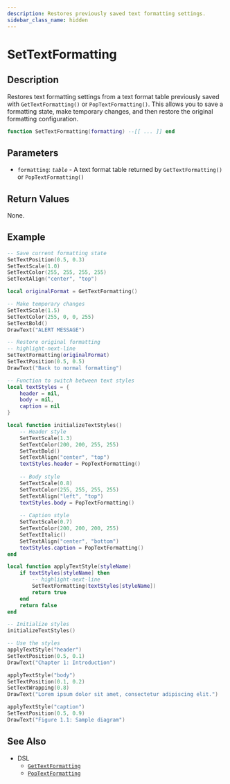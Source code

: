 ```yaml
---
description: Restores previously saved text formatting settings.
sidebar_class_name: hidden
---
```


# SetTextFormatting

## Description

Restores text formatting settings from a text format table previously saved with `GetTextFormatting()` or `PopTextFormatting()`. This allows you to save a formatting state, make temporary changes, and then restore the original formatting configuration.

```lua
function SetTextFormatting(formatting) --[[ ... ]] end
```

## Parameters

- `formatting`: _`table`_ - A text format table returned by `GetTextFormatting()` or `PopTextFormatting()`

## Return Values

None.

## Example

```lua
-- Save current formatting state
SetTextPosition(0.5, 0.3)
SetTextScale(1.0)
SetTextColor(255, 255, 255, 255)
SetTextAlign("center", "top")

local originalFormat = GetTextFormatting()

-- Make temporary changes
SetTextScale(1.5)
SetTextColor(255, 0, 0, 255)
SetTextBold()
DrawText("ALERT MESSAGE")

-- Restore original formatting
-- highlight-next-line
SetTextFormatting(originalFormat)
SetTextPosition(0.5, 0.5)
DrawText("Back to normal formatting")
```

```lua
-- Function to switch between text styles
local textStyles = {
    header = nil,
    body = nil,
    caption = nil
}

local function initializeTextStyles()
    -- Header style
    SetTextScale(1.3)
    SetTextColor(200, 200, 255, 255)
    SetTextBold()
    SetTextAlign("center", "top")
    textStyles.header = PopTextFormatting()
    
    -- Body style
    SetTextScale(0.8)
    SetTextColor(255, 255, 255, 255)
    SetTextAlign("left", "top")
    textStyles.body = PopTextFormatting()
    
    -- Caption style
    SetTextScale(0.7)
    SetTextColor(200, 200, 200, 255)
    SetTextItalic()
    SetTextAlign("center", "bottom")
    textStyles.caption = PopTextFormatting()
end

local function applyTextStyle(styleName)
    if textStyles[styleName] then
        -- highlight-next-line
        SetTextFormatting(textStyles[styleName])
        return true
    end
    return false
end

-- Initialize styles
initializeTextStyles()

-- Use the styles
applyTextStyle("header")
SetTextPosition(0.5, 0.1)
DrawText("Chapter 1: Introduction")

applyTextStyle("body")
SetTextPosition(0.1, 0.2)
SetTextWrapping(0.8)
DrawText("Lorem ipsum dolor sit amet, consectetur adipiscing elit.")

applyTextStyle("caption")
SetTextPosition(0.5, 0.9)
DrawText("Figure 1.1: Sample diagram")
```

## See Also

- DSL
  - [`GetTextFormatting`](./GetTextFormatting)
  - [`PopTextFormatting`](./PopTextFormatting)